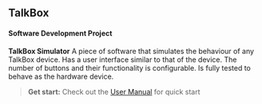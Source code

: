 TalkBox
-------------

#### Software Development Project

**TalkBox Simulator**
A piece of software that simulates the behaviour of any TalkBox device.
Has a user interface similar to that of the device.
The number of buttons and their functionality is configurable.
Is fully tested to behave as the hardware device.

>**Get start:** Check out the [User Manual][1] for quick start

[1]: https://github.com/JacobJae/EECS2311_group5/blob/master/TalkBoxV2/doc/User_Manual_v2.pdf
